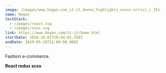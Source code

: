 ```yaml
---
image: /images/www.hogan.com_it-it_donna_highlights_nuovi-arrivi_c_151-hogan_page_1_.png
name: Hogan
techStack:
  - /images/react.svg
  - /images/sass.svg
link: https://www.hogan.com/it-it/home.html
startDate: 2018-10-01T20:44:01.350Z
endDate: 2019-05-28T22:00:00.000Z
---
```

Fashion e-commerce.

**React redux scss**
